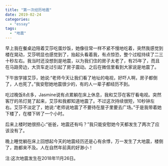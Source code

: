 ```yaml
---
title: "第一次经历地震"
date: 2019-02-24
categories: 
  - "essay"
tags: 
  - "地震"
---
```


早上我在餐桌边陪着艾莎吃蛋炒饭，她像往常一样不紧不慢地吃着，突然我感觉到楼在晃动，艾莎明显也感觉到了，抬起头看着我，有点惊恐，整个过程持续了二三十秒左右。我当时还没想到是地震，以为我们住的房子太老了，有25年了，而且在马路旁边，大货车走过引起了房子震动。之后在微信里看到大家说是地震了。

下午放学接艾莎，她说:“老师今天让我们看了地址的电视，好吓人啊，房子都倒了，人也死了。”我安慰她地震很少的，有的人一辈子都经历不到。

吃过晚饭8点多，Jasmine说有点累躺在床上休息，我和艾莎在客厅看电视。突然客厅的吊灯晃了起来，艾莎和我都知道地震了。不过这次持续很短，10秒钟左右。艾莎不淡定了，她说:“老师说地震了不要待在屋子里要去广场。”于是我带着她下楼了，在楼下转了一个小时。

后来上楼时她很担心:“爸爸，地震还有吗？”我只能安慰她今天都发生了两次了应该没有了。

晚上睡觉躺在床上回想起今天的地震经历还是心有余悸，万一发生了大地震，楼倒了，跑都来不及。人在自然年前真的好渺小！

注:这次地震发生在2018年11月26日。
